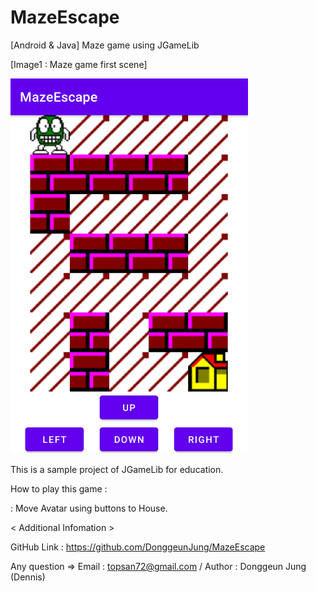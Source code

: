# MazeEscape
 [Android & Java] Maze game using JGameLib

[Image1 : Maze game first scene]

<div>
<img src="https://github.com/DonggeunJung/MazeEscape/blob/main/MazeEscape_Capture01.png?raw=true width="360px" height="600px"></img>
</div>


                                                                                                                             
                                                                                                                             
This is a sample project of JGameLib for education.
                                                                                                                             
                                                                                                                             
How to play this game :
                                                                                                                             
 : Move Avatar using buttons to House.
                                                                                                                             

< Additional Infomation >

GitHub Link : https://github.com/DonggeunJung/MazeEscape

Any question => Email : topsan72@gmail.com / Author : Donggeun Jung (Dennis)
